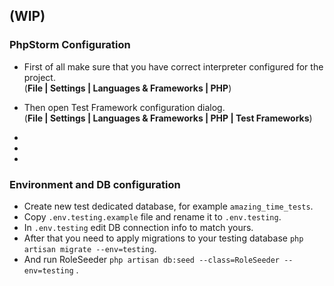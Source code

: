 ## (WIP)
### PhpStorm Configuration 

* First of all make sure that you have correct interpreter configured for the project.  
(**File | Settings | Languages & Frameworks | PHP**)

* Then open Test Framework configuration dialog.  
(**File | Settings | Languages & Frameworks | PHP | Test Frameworks**)
* 
*
*

### Environment and DB configuration

* Create new test dedicated database, for example `amazing_time_tests`.  
* Copy `.env.testing.example` file and rename it to `.env.testing`.  
* In `.env.testing` edit DB connection info to match yours.  
* After that you need to apply migrations to your testing database `php artisan migrate --env=testing`.  
* And run RoleSeeder `php artisan db:seed --class=RoleSeeder --env=testing` .

